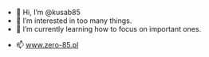 - 👋 Hi, I’m @kusab85
- 👀 I’m interested in too many things.
- 🌱 I’m currently learning how to focus on important ones.
<!--- 💞️ I’m looking to collaborate on -->
- 📫 www.zero-85.pl

<!---
kusab85/kusab85 is a ✨ special ✨ repository because its `README.md` (this file) appears on your GitHub profile.
You can click the Preview link to take a look at your changes.
--->

